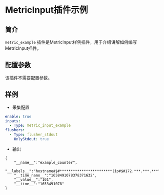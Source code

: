 # MetricInput插件示例

## 简介
`metric_example` 插件是MetricInput样例插件，用于介绍讲解如何编写MetricInput插件。

## 配置参数
该插件不需要配置参数。

## 样例

* 采集配置
```yaml
enable: true
inputs:
  - Type: metric_input_example
flushers:
  - Type: flusher_stdout
    OnlyStdout: true  
```

* 输出
```
{
    "__name__":"example_counter",
    "__labels__":"hostname#$#************************|ip#$#172.***.***.***",
    "__time_nano__":"1658491078378371632",
    "__value__":"101",
    "__time__":"1658491078"
}
```